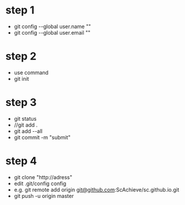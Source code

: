 # step 1
- git config --global user.name ""
- git config --global user.email ""
# step 2
- use command
- git init
# step 3
- git status
- //git add .
- git add --all
- git commit -m "submit"
# step 4
- git clone "http://adress"
- edit .git/config  config
- e.g. git remote add origin git@github.com:ScAchieve/sc.github.io.git
- git push -u origin master
